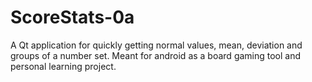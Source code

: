 # ScoreStats-0a
A Qt application for quickly getting normal values, mean, deviation and groups of a number set. Meant for android as a board gaming tool and personal learning project.
